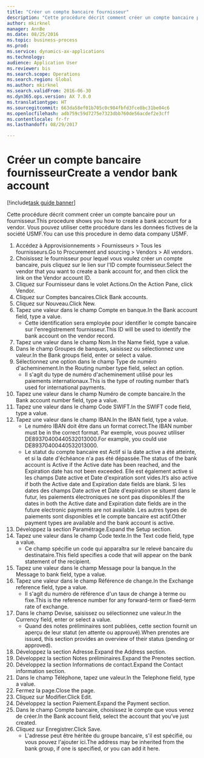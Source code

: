 ```yaml
--- 
title: "Créer un compte bancaire fournisseur"
description: "Cette procédure décrit comment créer un compte bancaire pour un fournisseur."
author: mkirknel
manager: AnnBe
ms.date: 08/25/2016
ms.topic: business-process
ms.prod: 
ms.service: dynamics-ax-applications
ms.technology: 
audience: Application User
ms.reviewer: bis
ms.search.scope: Operations
ms.search.region: Global
ms.author: mkirknel
ms.search.validFrom: 2016-06-30
ms.dyn365.ops.version: AX 7.0.0
ms.translationtype: HT
ms.sourcegitcommit: 663da58ef01b705c0c984fbfd3fce8bc31be04c6
ms.openlocfilehash: adb759c59d7275e7323dbb760de56acdef2e3cff
ms.contentlocale: fr-fr
ms.lasthandoff: 08/29/2017

---
```

# <a name="create-a-vendor-bank-account"></a><span data-ttu-id="18314-103">Créer un compte bancaire fournisseur</span><span class="sxs-lookup"><span data-stu-id="18314-103">Create a vendor bank account</span></span>

[!include[task guide banner](../../includes/task-guide-banner.md)]

<span data-ttu-id="18314-104">Cette procédure décrit comment créer un compte bancaire pour un fournisseur.</span><span class="sxs-lookup"><span data-stu-id="18314-104">This procedure shows you how to create a bank account for a vendor.</span></span> <span data-ttu-id="18314-105">Vous pouvez utiliser cette procédure dans les données fictives de la société USMF.</span><span class="sxs-lookup"><span data-stu-id="18314-105">You can use this procedure in demo data company USMF.</span></span>

1. <span data-ttu-id="18314-106">Accédez à Approvisionnements > Fournisseurs > Tous les fournisseurs.</span><span class="sxs-lookup"><span data-stu-id="18314-106">Go to Procurement and sourcing > Vendors > All vendors.</span></span>
2. <span data-ttu-id="18314-107">Choisissez le fournisseur pour lequel vous voulez créer un compte bancaire, puis cliquez sur le lien sur l'ID compte fournisseur.</span><span class="sxs-lookup"><span data-stu-id="18314-107">Select the vendor that you want to create a bank account for, and then click the link on the Vendor account ID.</span></span>
3. <span data-ttu-id="18314-108">Cliquez sur Fournisseur dans le volet Actions.</span><span class="sxs-lookup"><span data-stu-id="18314-108">On the Action Pane, click Vendor.</span></span>
4. <span data-ttu-id="18314-109">Cliquez sur Comptes bancaires.</span><span class="sxs-lookup"><span data-stu-id="18314-109">Click Bank accounts.</span></span>
5. <span data-ttu-id="18314-110">Cliquez sur Nouveau.</span><span class="sxs-lookup"><span data-stu-id="18314-110">Click New.</span></span>
6. <span data-ttu-id="18314-111">Tapez une valeur dans le champ Compte en banque.</span><span class="sxs-lookup"><span data-stu-id="18314-111">In the Bank account field, type a value.</span></span>
    * <span data-ttu-id="18314-112">Cette identification sera employée pour identifier le compte bancaire sur l'enregistrement fournisseur.</span><span class="sxs-lookup"><span data-stu-id="18314-112">This ID will be used to identify the bank account on the vendor record.</span></span>  
7. <span data-ttu-id="18314-113">Tapez une valeur dans le champ Nom.</span><span class="sxs-lookup"><span data-stu-id="18314-113">In the Name field, type a value.</span></span>
8. <span data-ttu-id="18314-114">Dans le champ Groupes de banques, saisissez ou sélectionnez une valeur.</span><span class="sxs-lookup"><span data-stu-id="18314-114">In the Bank groups field, enter or select a value.</span></span>
9. <span data-ttu-id="18314-115">Sélectionnez une option dans le champ Type de numéro d'acheminement.</span><span class="sxs-lookup"><span data-stu-id="18314-115">In the Routing number type field, select an option.</span></span>
    * <span data-ttu-id="18314-116">Il s'agit du type de numéro d'acheminement utilisé pour les paiements internationaux.</span><span class="sxs-lookup"><span data-stu-id="18314-116">This is the type of routing number that’s used for international payments.</span></span>  
10. <span data-ttu-id="18314-117">Tapez une valeur dans le champ Numéro de compte bancaire.</span><span class="sxs-lookup"><span data-stu-id="18314-117">In the Bank account number field, type a value.</span></span>
11. <span data-ttu-id="18314-118">Tapez une valeur dans le champ Code SWIFT.</span><span class="sxs-lookup"><span data-stu-id="18314-118">In the SWIFT code field, type a value.</span></span>
12. <span data-ttu-id="18314-119">Tapez une valeur dans le champ IBAN.</span><span class="sxs-lookup"><span data-stu-id="18314-119">In the IBAN field, type a value.</span></span>
    * <span data-ttu-id="18314-120">Le numéro IBAN doit être dans un format correct.</span><span class="sxs-lookup"><span data-stu-id="18314-120">The IBAN number must be in the correct format.</span></span> <span data-ttu-id="18314-121">Par exemple, vous pouvez utiliser DE89370400440532013000.</span><span class="sxs-lookup"><span data-stu-id="18314-121">For example, you could use DE89370400440532013000.</span></span>  
    * <span data-ttu-id="18314-122">Le statut du compte bancaire est Actif si la date active a été atteinte, et si la date d'échéance n'a pas été dépassée.</span><span class="sxs-lookup"><span data-stu-id="18314-122">The status of the bank account is Active if the Active date has been reached, and the Expiration date has not been exceeded.</span></span> <span data-ttu-id="18314-123">Elle est également active si les champs Date active et Date d'expiration sont vides.</span><span class="sxs-lookup"><span data-stu-id="18314-123">It’s also active if both the Active date and Expiration date fields are blank.</span></span> <span data-ttu-id="18314-124">Si les dates des champs Date active et Date d'expiration se situent dans le futur, les paiements électroniques ne sont pas disponibles.</span><span class="sxs-lookup"><span data-stu-id="18314-124">If the dates in both the Active date and Expiration date fields are in the future electronic payments are not available.</span></span> <span data-ttu-id="18314-125">Les autres types de paiements sont disponibles et le compte bancaire est actif.</span><span class="sxs-lookup"><span data-stu-id="18314-125">Other payment types are available and the bank account is active.</span></span>  
13. <span data-ttu-id="18314-126">Développez la section Paramétrage.</span><span class="sxs-lookup"><span data-stu-id="18314-126">Expand the Setup section.</span></span>
14. <span data-ttu-id="18314-127">Tapez une valeur dans le champ Code texte.</span><span class="sxs-lookup"><span data-stu-id="18314-127">In the Text code field, type a value.</span></span>
    * <span data-ttu-id="18314-128">Ce champ spécifie un code qui apparaîtra sur le relevé bancaire du destinataire.</span><span class="sxs-lookup"><span data-stu-id="18314-128">This field specifies a code that will appear on the bank statement of the recipient.</span></span>  
15. <span data-ttu-id="18314-129">Tapez une valeur dans le champ Message pour la banque.</span><span class="sxs-lookup"><span data-stu-id="18314-129">In the Message to bank field, type a value.</span></span>
16. <span data-ttu-id="18314-130">Tapez une valeur dans le champ Référence de change.</span><span class="sxs-lookup"><span data-stu-id="18314-130">In the Exchange reference field, type a value.</span></span>
    * <span data-ttu-id="18314-131">Il s'agit du numéro de référence d'un taux de change à terme ou fixe.</span><span class="sxs-lookup"><span data-stu-id="18314-131">This is the reference number for any forward-term or fixed-term rate of exchange.</span></span>  
17. <span data-ttu-id="18314-132">Dans le champ Devise, saisissez ou sélectionnez une valeur.</span><span class="sxs-lookup"><span data-stu-id="18314-132">In the Currency field, enter or select a value.</span></span>
    * <span data-ttu-id="18314-133">Quand des notes préliminaires sont publiées, cette section fournit un aperçu de leur statut (en attente ou approuvé).</span><span class="sxs-lookup"><span data-stu-id="18314-133">When prenotes are issued, this section provides an overview of their status (pending or approved).</span></span>  
18. <span data-ttu-id="18314-134">Développez la section Adresse.</span><span class="sxs-lookup"><span data-stu-id="18314-134">Expand the Address section.</span></span>
19. <span data-ttu-id="18314-135">Développez la section Notes préliminaires.</span><span class="sxs-lookup"><span data-stu-id="18314-135">Expand the Prenotes section.</span></span>
20. <span data-ttu-id="18314-136">Développez la section Informations de contact.</span><span class="sxs-lookup"><span data-stu-id="18314-136">Expand the Contact information section.</span></span>
21. <span data-ttu-id="18314-137">Dans le champ Téléphone, tapez une valeur.</span><span class="sxs-lookup"><span data-stu-id="18314-137">In the Telephone field, type a value.</span></span>
22. <span data-ttu-id="18314-138">Fermez la page.</span><span class="sxs-lookup"><span data-stu-id="18314-138">Close the page.</span></span>
23. <span data-ttu-id="18314-139">Cliquez sur Modifier.</span><span class="sxs-lookup"><span data-stu-id="18314-139">Click Edit.</span></span>
24. <span data-ttu-id="18314-140">Développez la section Paiement.</span><span class="sxs-lookup"><span data-stu-id="18314-140">Expand the Payment section.</span></span>
25. <span data-ttu-id="18314-141">Dans le champ Compte bancaire, choisissez le compte que vous venez de créer.</span><span class="sxs-lookup"><span data-stu-id="18314-141">In the Bank  account field, select the account that you’ve just created.</span></span>
26. <span data-ttu-id="18314-142">Cliquez sur Enregistrer.</span><span class="sxs-lookup"><span data-stu-id="18314-142">Click Save.</span></span>
    * <span data-ttu-id="18314-143">L'adresse peut être héritée du groupe bancaire, s'il est spécifié, ou vous pouvez l'ajouter ici.</span><span class="sxs-lookup"><span data-stu-id="18314-143">The address may be inherited from the bank group, if one is specified, or you can add it here.</span></span>  


